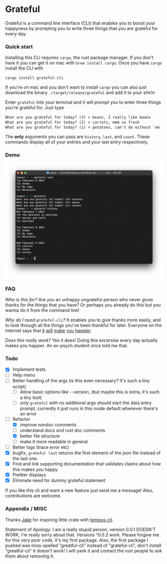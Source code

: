 # Grateful

Grateful is a command line interface (CLI) that enables you to boost your happyness by prompting you to write three things that you are grateful for every day. 

### Quick start

Installing this CLI requires `cargo`, the rust package manager. If you don't have it you can get it on mac with `brew install cargo`. Once you have `cargo` install the CLI with

```
cargo install grateful-cli
```

If you're on mac and you don't want to install `cargo` you can also just download the binary `./target/release/grateful` and add it to your `$PATH` 

Enter `grateful` into your terminal and it will prompt you to enter three things you're grateful for. Just type 

```
What are you grateful for today? (3) > beans, I really like beans
What are you grateful for today? (2) > carrots, mmm so fresh
What are you grateful for today? (1) > potatoes, can't do without 'em
```

The **only** arguments you can pass are `history`, `last`, and `count`. These commands display all of your entries and your last entry respectively. 

### Demo 

![Example use of the cli](./img/cli-use2.png)

### FAQ

*Who is this for?* Are you an unhappy ungrateful person who never gives thanks for the things that you have? Or perhaps you already do this but you wanna do it from the command line! 

*Why do I need `grateful-cli`?* It enables you to give thanks more easily, and to look through all the things you've been thankful for later. Everyone on the internet says that [it](https://www.health.harvard.edu/healthbeat/giving-thanks-can-make-you-happier) [will](https://www.abbott.com/corpnewsroom/nutrition-health-and-wellness/why-giving-thanks-is-good.html) [make](https://www.inc.com/jeremy-goldman/giving-thanks-31-inspiring-quotes-about-thankfulness.html) [you](https://hbr.org/2021/11/giving-thanks-at-work-an-hbr-guide) [happier](https://www.forbes.com/sites/margiewarrell/2018/11/17/the-gift-of-giving-thanks/?sh=57a5da1d468f). 

*Does this really work?* Yes it does! Doing this excersise every day actually makes you happier. An ex-psych student once told me that. 


### Todo

- [x] Implement tests
- [ ] Help menu
- [ ] Better handling of the args (is this even necessary? It's such a tiny script)
  - [ ] Allow basic options like --version, (but maybe this is extra, it's such a tiny tool)
  - [ ] *only* `grateful` with no additional args should start the data entry prompt, currently it just runs in this mode default whenever there's an error
- [ ] Refactor 
  - [x] improve nondoc comments
  - [ ] understand docs and rust doc comments
  - [x] better file structure
  - [ ] make it more readable in general
- [ ] Better logs (trace error etc)
- [x] bugfix, `grateful last` returns the first element of the json file instead of the last one.
- [x] Find and link supporting documentation that validates claims about how this makes you happy. 
- [x] Prettier displays
- [x] Eliminate need for dummy grateful statement

If you like this cli and want a new feature just send me a message! Also, contributions are welcome.

### Appendix / MISC

Thanks [Jake](https://github.com/jakewilson/) for inspiring little crate with [tempus-cli](https://github.com/jakewilson/tempus). 

Statement of Apology: I am a really stupid person, version 0.0.1 DOESN'T WORK, I'm really sorry about that. Versions ^0.0.2 work. Please forgive me for this very poor code, it's my first package. Also, the first package I pushed was miss-spelled "greatful-cli" instead of "grateful-cli", don't install "greatful-cli" it doesn't work! I will yank it and contact the rust people to ask them about removing it. 


